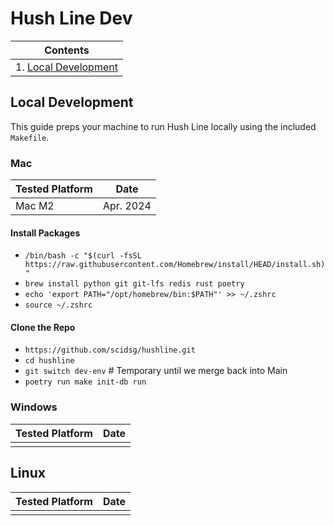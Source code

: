 # Hush Line Dev

| Contents |
|-|
| 1. [Local Development](#local-development) |

## Local Development

This guide preps your machine to run Hush Line locally using the included `Makefile`.

### Mac

| Tested Platform | Date |
|-|-|
| Mac M2 | Apr. 2024 |

#### Install Packages
- `/bin/bash -c "$(curl -fsSL https://raw.githubusercontent.com/Homebrew/install/HEAD/install.sh)"`
- `brew install python git git-lfs redis rust poetry`
- `echo 'export PATH="/opt/homebrew/bin:$PATH"' >> ~/.zshrc`
- `source ~/.zshrc`

#### Clone the Repo
- `https://github.com/scidsg/hushline.git`
- `cd hushline`
- `git switch dev-env` # Temporary until we merge back into Main
- `poetry run make init-db run`

### Windows

| Tested Platform | Date |
|-|-|
|  |  |

## Linux

| Tested Platform | Date |
|-|-|
|  |  |
